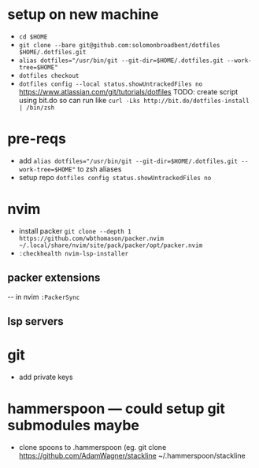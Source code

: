 # setup on new machine
- `cd $HOME`
- `git clone --bare git@github.com:solomonbroadbent/dotfiles $HOME/.dotfiles.git`
- `alias dotfiles="/usr/bin/git --git-dir=$HOME/.dotfiles.git --work-tree=$HOME"`
- `dotfiles checkout`
- `dotfiles config --local status.showUntrackedFiles no`
https://www.atlassian.com/git/tutorials/dotfiles
TODO: create script using bit.do so can run like `curl -Lks http://bit.do/dotfiles-install | /bin/zsh`

# pre-reqs
- add `alias dotfiles="/usr/bin/git --git-dir=$HOME/.dotfiles.git --work-tree=$HOME"` to zsh aliases
- setup repo `dotfiles config status.showUntrackedFiles no` 

# nvim
- install packer `git clone --depth 1 https://github.com/wbthomason/packer.nvim ~/.local/share/nvim/site/pack/packer/opt/packer.nvim`
- `:checkhealth nvim-lsp-installer`

## packer extensions
-- in nvim `:PackerSync`

## lsp servers

# git
- add private keys

# hammerspoon — could setup git submodules maybe
- clone spoons to .hammerspoon (eg. git clone https://github.com/AdamWagner/stackline ~/.hammerspoon/stackline

